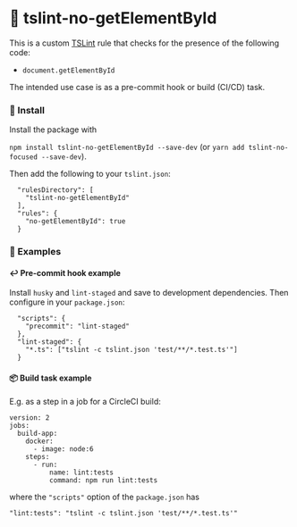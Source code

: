 # 🔬 tslint-no-getElementById

This is a custom [TSLint](https://palantir.github.io/tslint/) rule that checks
for the presence of the following code:

* `document.getElementById`

The intended use case is as a pre-commit hook or build (CI/CD) task.

### 📝 Install

Install the package with

`npm install tslint-no-getElementById --save-dev` (or `yarn add tslint-no-focused --save-dev`).

Then add the following to your `tslint.json`:

```
  "rulesDirectory": [
    "tslint-no-getElementById"
  ],
  "rules": {
    "no-getElementById": true
  }
```

### 📖 Examples

#### ↩️ Pre-commit hook example

Install `husky` and `lint-staged` and save to development dependencies. Then
configure in your `package.json`:

```
  "scripts": {
    "precommit": "lint-staged"
  },
  "lint-staged": {
    "*.ts": ["tslint -c tslint.json 'test/**/*.test.ts'"]
  }
```

#### 📦  Build task example

E.g. as a step in a job for a CircleCI build:

```
version: 2
jobs:
  build-app:
    docker:
      - image: node:6
    steps:
      - run:
          name: lint:tests
          command: npm run lint:tests
```

where the `"scripts"` option of the `package.json` has

`"lint:tests": "tslint -c tslint.json 'test/**/*.test.ts'"`
